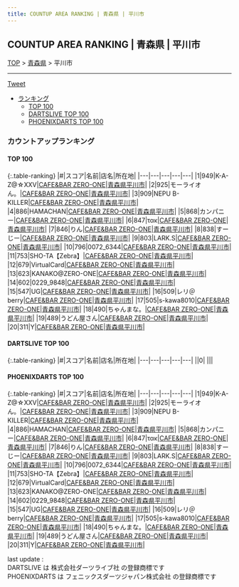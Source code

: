 ```yaml
---
title: COUNTUP AREA RANKING | 青森県 | 平川市
---
```

## COUNTUP AREA RANKING | 青森県 | 平川市

[TOP](/darts/rank/) > [青森県](/darts/rank/青森県/) > 平川市

___

<a href="https://twitter.com/share?ref_src=twsrc%5Etfw" data-text="COUNTUP AREA RANKING | 青森県平川市" class="twitter-share-button" data-hashtags="DARTSLIVE,PHOENIXDARTS,darts,ダーツ" data-show-count="false">Tweet</a>

* [ランキング](#カウントアップランキング)
    * [TOP 100](#top-100)
    * [DARTSLIVE TOP 100](#dartslive-top-100)
    * [PHOENIXDARTS TOP 100](#phoenixdarts-top-100)

### カウントアップランキング

#### TOP 100



{:.table-ranking}
|#|スコア|名前|店名|所在地|
|---|---|---|---|---|
|1|949|<span class="rank-name-pd">K-A-Z@☆ⅩⅩⅤ</span>|<a href="https://vs.phoenixdarts.com/jp/shop/shopDetailInfo/s_83510?s_seq=83510">CAFE&BAR ZERO-ONE</a>|<a href="/darts/rank/青森県/平川市">青森県平川市</a>|
|2|925|<span class="rank-name-pd">モーライオん。</span>|<a href="https://vs.phoenixdarts.com/jp/shop/shopDetailInfo/s_83510?s_seq=83510">CAFE&BAR ZERO-ONE</a>|<a href="/darts/rank/青森県/平川市">青森県平川市</a>|
|3|909|<span class="rank-name-pd">NEPU B-KILLER</span>|<a href="https://vs.phoenixdarts.com/jp/shop/shopDetailInfo/s_83510?s_seq=83510">CAFE&BAR ZERO-ONE</a>|<a href="/darts/rank/青森県/平川市">青森県平川市</a>|
|4|886|<span class="rank-name-pd">HAMACHAN</span>|<a href="https://vs.phoenixdarts.com/jp/shop/shopDetailInfo/s_83510?s_seq=83510">CAFE&BAR ZERO-ONE</a>|<a href="/darts/rank/青森県/平川市">青森県平川市</a>|
|5|868|<span class="rank-name-pd">カンパニー</span>|<a href="https://vs.phoenixdarts.com/jp/shop/shopDetailInfo/s_83510?s_seq=83510">CAFE&BAR ZERO-ONE</a>|<a href="/darts/rank/青森県/平川市">青森県平川市</a>|
|6|847|<span class="rank-name-pd">τακ</span>|<a href="https://vs.phoenixdarts.com/jp/shop/shopDetailInfo/s_83510?s_seq=83510">CAFE&BAR ZERO-ONE</a>|<a href="/darts/rank/青森県/平川市">青森県平川市</a>|
|7|846|<span class="rank-name-pd">りん</span>|<a href="https://vs.phoenixdarts.com/jp/shop/shopDetailInfo/s_83510?s_seq=83510">CAFE&BAR ZERO-ONE</a>|<a href="/darts/rank/青森県/平川市">青森県平川市</a>|
|8|838|<span class="rank-name-pd">すーじー</span>|<a href="https://vs.phoenixdarts.com/jp/shop/shopDetailInfo/s_83510?s_seq=83510">CAFE&BAR ZERO-ONE</a>|<a href="/darts/rank/青森県/平川市">青森県平川市</a>|
|9|803|<span class="rank-name-pd">LARK.S</span>|<a href="https://vs.phoenixdarts.com/jp/shop/shopDetailInfo/s_83510?s_seq=83510">CAFE&BAR ZERO-ONE</a>|<a href="/darts/rank/青森県/平川市">青森県平川市</a>|
|10|796|<span class="rank-name-pd">0072_6344</span>|<a href="https://vs.phoenixdarts.com/jp/shop/shopDetailInfo/s_83510?s_seq=83510">CAFE&BAR ZERO-ONE</a>|<a href="/darts/rank/青森県/平川市">青森県平川市</a>|
|11|753|<span class="rank-name-pd">SHO-TA【Zebra】</span>|<a href="https://vs.phoenixdarts.com/jp/shop/shopDetailInfo/s_83510?s_seq=83510">CAFE&BAR ZERO-ONE</a>|<a href="/darts/rank/青森県/平川市">青森県平川市</a>|
|12|679|<span class="rank-name-pd">VirtualCard</span>|<a href="https://vs.phoenixdarts.com/jp/shop/shopDetailInfo/s_83510?s_seq=83510">CAFE&BAR ZERO-ONE</a>|<a href="/darts/rank/青森県/平川市">青森県平川市</a>|
|13|623|<span class="rank-name-pd">KANAKO@ZERO-ONE</span>|<a href="https://vs.phoenixdarts.com/jp/shop/shopDetailInfo/s_83510?s_seq=83510">CAFE&BAR ZERO-ONE</a>|<a href="/darts/rank/青森県/平川市">青森県平川市</a>|
|14|602|<span class="rank-name-pd">0229_9848</span>|<a href="https://vs.phoenixdarts.com/jp/shop/shopDetailInfo/s_83510?s_seq=83510">CAFE&BAR ZERO-ONE</a>|<a href="/darts/rank/青森県/平川市">青森県平川市</a>|
|15|547|<span class="rank-name-pd">UG</span>|<a href="https://vs.phoenixdarts.com/jp/shop/shopDetailInfo/s_83510?s_seq=83510">CAFE&BAR ZERO-ONE</a>|<a href="/darts/rank/青森県/平川市">青森県平川市</a>|
|16|509|<span class="rank-name-pd">レリ＠berry</span>|<a href="https://vs.phoenixdarts.com/jp/shop/shopDetailInfo/s_83510?s_seq=83510">CAFE&BAR ZERO-ONE</a>|<a href="/darts/rank/青森県/平川市">青森県平川市</a>|
|17|505|<span class="rank-name-pd">s-kawa8010</span>|<a href="https://vs.phoenixdarts.com/jp/shop/shopDetailInfo/s_83510?s_seq=83510">CAFE&BAR ZERO-ONE</a>|<a href="/darts/rank/青森県/平川市">青森県平川市</a>|
|18|490|<span class="rank-name-pd">ちゃんまな。</span>|<a href="https://vs.phoenixdarts.com/jp/shop/shopDetailInfo/s_83510?s_seq=83510">CAFE&BAR ZERO-ONE</a>|<a href="/darts/rank/青森県/平川市">青森県平川市</a>|
|19|489|<span class="rank-name-pd">うどん屋さん</span>|<a href="https://vs.phoenixdarts.com/jp/shop/shopDetailInfo/s_83510?s_seq=83510">CAFE&BAR ZERO-ONE</a>|<a href="/darts/rank/青森県/平川市">青森県平川市</a>|
|20|311|<span class="rank-name-pd">Y</span>|<a href="https://vs.phoenixdarts.com/jp/shop/shopDetailInfo/s_83510?s_seq=83510">CAFE&BAR ZERO-ONE</a>|<a href="/darts/rank/青森県/平川市">青森県平川市</a>|


#### DARTSLIVE TOP 100



{:.table-ranking}
|#|スコア|名前|店名|所在地|
|---|---|---|---|---|
||0|<span class="rank-name-dl"> </span>|<a href=""></a>|<a href="/darts/rank//"></a>|


#### PHOENIXDARTS TOP 100



{:.table-ranking}
|#|スコア|名前|店名|所在地|
|---|---|---|---|---|
|1|949|<span class="rank-name-pd">K-A-Z@☆ⅩⅩⅤ</span>|<a href="https://vs.phoenixdarts.com/jp/shop/shopDetailInfo/s_83510?s_seq=83510">CAFE&BAR ZERO-ONE</a>|<a href="/darts/rank/青森県/平川市">青森県平川市</a>|
|2|925|<span class="rank-name-pd">モーライオん。</span>|<a href="https://vs.phoenixdarts.com/jp/shop/shopDetailInfo/s_83510?s_seq=83510">CAFE&BAR ZERO-ONE</a>|<a href="/darts/rank/青森県/平川市">青森県平川市</a>|
|3|909|<span class="rank-name-pd">NEPU B-KILLER</span>|<a href="https://vs.phoenixdarts.com/jp/shop/shopDetailInfo/s_83510?s_seq=83510">CAFE&BAR ZERO-ONE</a>|<a href="/darts/rank/青森県/平川市">青森県平川市</a>|
|4|886|<span class="rank-name-pd">HAMACHAN</span>|<a href="https://vs.phoenixdarts.com/jp/shop/shopDetailInfo/s_83510?s_seq=83510">CAFE&BAR ZERO-ONE</a>|<a href="/darts/rank/青森県/平川市">青森県平川市</a>|
|5|868|<span class="rank-name-pd">カンパニー</span>|<a href="https://vs.phoenixdarts.com/jp/shop/shopDetailInfo/s_83510?s_seq=83510">CAFE&BAR ZERO-ONE</a>|<a href="/darts/rank/青森県/平川市">青森県平川市</a>|
|6|847|<span class="rank-name-pd">τακ</span>|<a href="https://vs.phoenixdarts.com/jp/shop/shopDetailInfo/s_83510?s_seq=83510">CAFE&BAR ZERO-ONE</a>|<a href="/darts/rank/青森県/平川市">青森県平川市</a>|
|7|846|<span class="rank-name-pd">りん</span>|<a href="https://vs.phoenixdarts.com/jp/shop/shopDetailInfo/s_83510?s_seq=83510">CAFE&BAR ZERO-ONE</a>|<a href="/darts/rank/青森県/平川市">青森県平川市</a>|
|8|838|<span class="rank-name-pd">すーじー</span>|<a href="https://vs.phoenixdarts.com/jp/shop/shopDetailInfo/s_83510?s_seq=83510">CAFE&BAR ZERO-ONE</a>|<a href="/darts/rank/青森県/平川市">青森県平川市</a>|
|9|803|<span class="rank-name-pd">LARK.S</span>|<a href="https://vs.phoenixdarts.com/jp/shop/shopDetailInfo/s_83510?s_seq=83510">CAFE&BAR ZERO-ONE</a>|<a href="/darts/rank/青森県/平川市">青森県平川市</a>|
|10|796|<span class="rank-name-pd">0072_6344</span>|<a href="https://vs.phoenixdarts.com/jp/shop/shopDetailInfo/s_83510?s_seq=83510">CAFE&BAR ZERO-ONE</a>|<a href="/darts/rank/青森県/平川市">青森県平川市</a>|
|11|753|<span class="rank-name-pd">SHO-TA【Zebra】</span>|<a href="https://vs.phoenixdarts.com/jp/shop/shopDetailInfo/s_83510?s_seq=83510">CAFE&BAR ZERO-ONE</a>|<a href="/darts/rank/青森県/平川市">青森県平川市</a>|
|12|679|<span class="rank-name-pd">VirtualCard</span>|<a href="https://vs.phoenixdarts.com/jp/shop/shopDetailInfo/s_83510?s_seq=83510">CAFE&BAR ZERO-ONE</a>|<a href="/darts/rank/青森県/平川市">青森県平川市</a>|
|13|623|<span class="rank-name-pd">KANAKO@ZERO-ONE</span>|<a href="https://vs.phoenixdarts.com/jp/shop/shopDetailInfo/s_83510?s_seq=83510">CAFE&BAR ZERO-ONE</a>|<a href="/darts/rank/青森県/平川市">青森県平川市</a>|
|14|602|<span class="rank-name-pd">0229_9848</span>|<a href="https://vs.phoenixdarts.com/jp/shop/shopDetailInfo/s_83510?s_seq=83510">CAFE&BAR ZERO-ONE</a>|<a href="/darts/rank/青森県/平川市">青森県平川市</a>|
|15|547|<span class="rank-name-pd">UG</span>|<a href="https://vs.phoenixdarts.com/jp/shop/shopDetailInfo/s_83510?s_seq=83510">CAFE&BAR ZERO-ONE</a>|<a href="/darts/rank/青森県/平川市">青森県平川市</a>|
|16|509|<span class="rank-name-pd">レリ＠berry</span>|<a href="https://vs.phoenixdarts.com/jp/shop/shopDetailInfo/s_83510?s_seq=83510">CAFE&BAR ZERO-ONE</a>|<a href="/darts/rank/青森県/平川市">青森県平川市</a>|
|17|505|<span class="rank-name-pd">s-kawa8010</span>|<a href="https://vs.phoenixdarts.com/jp/shop/shopDetailInfo/s_83510?s_seq=83510">CAFE&BAR ZERO-ONE</a>|<a href="/darts/rank/青森県/平川市">青森県平川市</a>|
|18|490|<span class="rank-name-pd">ちゃんまな。</span>|<a href="https://vs.phoenixdarts.com/jp/shop/shopDetailInfo/s_83510?s_seq=83510">CAFE&BAR ZERO-ONE</a>|<a href="/darts/rank/青森県/平川市">青森県平川市</a>|
|19|489|<span class="rank-name-pd">うどん屋さん</span>|<a href="https://vs.phoenixdarts.com/jp/shop/shopDetailInfo/s_83510?s_seq=83510">CAFE&BAR ZERO-ONE</a>|<a href="/darts/rank/青森県/平川市">青森県平川市</a>|
|20|311|<span class="rank-name-pd">Y</span>|<a href="https://vs.phoenixdarts.com/jp/shop/shopDetailInfo/s_83510?s_seq=83510">CAFE&BAR ZERO-ONE</a>|<a href="/darts/rank/青森県/平川市">青森県平川市</a>|


<div class="footer border-top border-gray-light mt-5 pt-3 text-right text-gray">
    last update : <span style="font-weight: italic" id="foot_last_modified"></span><br />
    DARTSLIVE は 株式会社ダーツライブ社 の登録商標です<br />
    PHOENIXDARTS は フェニックスダーツジャパン株式会社 の登録商標です<br />
</div>

<script src="https://cdnjs.cloudflare.com/ajax/libs/jquery.tablesorter/2.31.3/js/jquery.tablesorter.min.js" integrity="sha512-qzgd5cYSZcosqpzpn7zF2ZId8f/8CHmFKZ8j7mU4OUXTNRd5g+ZHBPsgKEwoqxCtdQvExE5LprwwPAgoicguNg==" crossorigin="anonymous" referrerpolicy="no-referrer"></script>
<link rel="stylesheet" href="https://cdnjs.cloudflare.com/ajax/libs/jquery.tablesorter/2.31.3/css/theme.default.min.css" integrity="sha512-wghhOJkjQX0Lh3NSWvNKeZ0ZpNn+SPVXX1Qyc9OCaogADktxrBiBdKGDoqVUOyhStvMBmJQ8ZdMHiR3wuEq8+w==" crossorigin="anonymous" referrerpolicy="no-referrer" />
<script>
$(function() {
    $(".table-ranking").tablesorter({sortList:[[0, 0]]});
    $("#foot_last_modified").text(formatDate(new Date(document.lastModified), 'yyyy-MM-dd HH:mm:ss'));
});
</script>

<script async src="https://platform.twitter.com/widgets.js" charset="utf-8"></script>